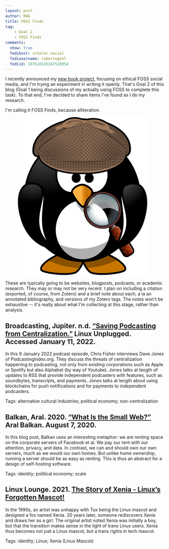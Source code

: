 ```yaml
---
layout: post
author: RWG
title: FOSS Finds
tag:
    - Goal 2
    - FOSS Finds
comments: 
  show: true
  fedihost: scholar.social
  fediusername: robertwgehl
  fediid: 107616435167528954
---
```


I recently announced my [new book project](2022/01/06/Goal2.html), focusing on ethical FOSS social media, and I'm trying an experiment in writing it openly. That's Goal 2 of this blog (Goal 1 being discussions of my actually using FOSS to complete this task). To that end, I've decided to share items I've found as I do my research. 

I'm calling it FOSS Finds, because alliteration.

<figure>
    <img src="/assets/images/detective_penguin.png" alt="A cartoon penguin doing an impression of Sherlock Holmes" title="A cartoon penguin doing an impression of Sherlock Holmes">
</figure>

These are typically going to be websites, blogposts, podcasts, or academic research. They may or may not be very recent. I plan on including a citation (exported, of course, from Zotero) and a brief note about each, a la an annotated bibliography, and versions of my Zotero tags. The notes won't be exhaustive -- it's really about what I'm collecting at this stage, rather than analysis.

<!-- more -->

Broadcasting, Jupiter. n.d. [“Saving Podcasting from Centralization.”](https://linuxunplugged.com/440) Linux Unplugged. Accessed January 11, 2022. 
--------------------------------
In this 9 January 2022 podcast episode, Chris Fisher interviews Dave Jones of Podcastingindex.org. They discuss the threats of centralization happening to podcasting, not only from existing corporations such as Apple or Spotify but also Alphabet (by way of Youtube). Jones talks at length of updates to RSS that provide independent podcasters with features, such as soundbytes, transcripts, and payments. Jones talks at length about using blockchains for push notifications and for payments to independent podcasters.

Tags: alternative cultural industries; political economy; non-centralization

Balkan, Aral. 2020. [“What Is the Small Web?”](https://ar.al/2020/08/07/what-is-the-small-web/) Aral Balkan. August 7, 2020. 
------------------
In this blog post, Balkan uses an interesting metaphor: we are renting space on the corporate servers of Facebook et al. We pay our rent with our attention, privacy, and data. In contrast, we can and should own our own servers, much as we would our own homes. But unlike home ownership, running a server should be as easy as renting. This is thus an abstract for a design of self-hosting software.

Tags: identity; political economy; scale

Linux Lounge. 2021. [The Story of Xenia - Linux’s Forgotten Mascot!](https://www.youtube.com/watch?v=0b4eW1KAuWE)
-------------------
In the 1990s, an artist was unhappy with Tux being the Linux mascot and designed a fox named Xenia. 20 years later, someone rediscovers Xenia and draws her as a girl. The original artist noted Xenia was initially a boy, but that the transition makes sense in the light of trans Linux users. Xenia thus becomes not just a Linux mascot, but a trans rights in tech mascot.

Tags: identity; Linux; Xenia (Linux Mascot)
